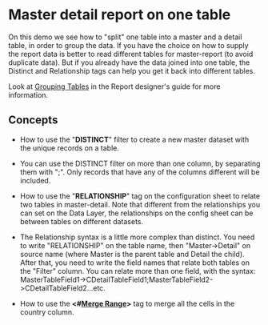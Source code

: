 # Master detail report on one table

On this demo we see how to \"split\" one table into a master and a
detail table, in order to group the data. If you have the choice on how
to supply the report data is better to read different tables for
master-report (to avoid duplicate data). But if you already have the
data joined into one table, the Distinct and Relationship tags can help
you get it back into different tables.

Look at [Grouping Tables](https://download.tmssoftware.com/flexcel/doc/net/guides/reports-designer-guide.html#grouping-tables) 
in the Report designer's guide for
more information.

## Concepts

- How to use the \"**DISTINCT**\" filter to create a new master
  dataset with the unique records on a table.

- You can use the DISTINCT filter on more than one column, by
  separating them with \";\". Only records that have any of the
  columns different will be included.

- How to use the \"**RELATIONSHIP**\" tag on the configuration sheet
  to relate two tables in master-detail. Note that different from
  the relationships you can set on the Data Layer, the relationships
  on the config sheet can be between tables on different datasets.

- The Relationship syntax is a little more complex than distinct. You
  need to write \"RELATIONSHIP\" on the table name, then
  \"Master-\>Detail\" on source name (where Master is the parent
  table and Detail the child). After that, you need to write the
  field names that relate both tables on the \"Filter\" column. You
  can relate more than one field, with the syntax:
  MasterTableField1-\>CDetailTableField1;MasterTableField2-\>CDetailTableField2\...etc.

- How to use the **\<\#[Merge Range](https://download.tmssoftware.com/flexcel/doc/net/guides/reports-tag-reference.html#merge-range)\>** tag to merge all the cells in
  the country column.

